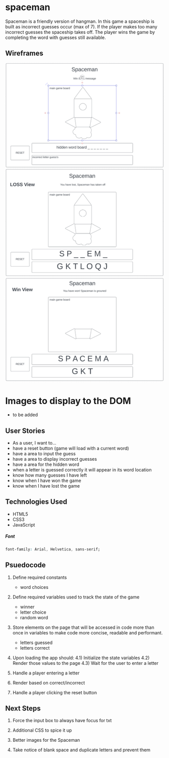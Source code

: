 # spaceman
Spaceman is a friendly version of hangman. In this game a spaceship is built as incorrect guesses occur (max of 7). If the player makes too many incorrect guesses the spaceship takes off. The player wins the game by completing the word with guesses still available. 

## Wireframes
![template](wireframe/template.png) 
![loss](wireframe/loss.png) 
![win](wireframe/win.png)


# Images to display to the DOM

- to be added

## User Stories
- As a user, I want to...
- have a reset button (game will load with a current word)
- have a area to input the guess
- have a area to display incorrect guesses
- have a area for the hidden word
- when a letter is guessed correctly it will appear in its word location
- know how many guesses I have left
- know when I have won the game
- know when I have lost the game

## Technologies Used
- HTML5
- CSS3
- JavaScript

##### Font
```css
font-family: Arial, Helvetica, sans-serif;

```

## Psuedocode

1) Define required constants
    - word choices

2) Define required variables used to track the state of the game
    - winner
    - letter choice
    - random word

3) Store elements on the page that will be accessed in code more than once in variables to make code more concise, readable and performant.
    - letters guessed
    - letters correct

4) Upon loading the app should:
  4.1) Initialize the state variables
  4.2) Render those values to the page
  4.3) Wait for the user to enter a letter


5) Handle a player entering a letter

6) Render based on correct/incorrect

7) Handle a player clicking the reset button

## Next Steps

1) Force the input box to always have focus for txt

2) Additional CSS to spice it up

3) Better images for the Spaceman

4) Take notice of blank space and duplicate letters and prevent them